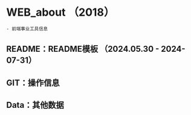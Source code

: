 <!--
 * @Descripttion: Sustainable
 * @version: 1.0.0
 * @Author: Kenny
 * @Date: 2018-11-10 10:42:05
 * @LastEditors: ~
 * @LastEditTime: 2024-07-31 14:01:24
-->
# WEB_about （2018）

```bash
- 前端事业工具信息
```

## README：README模板 （2024.05.30 - 2024-07-31）

## GIT：操作信息

## Data：其他数据

